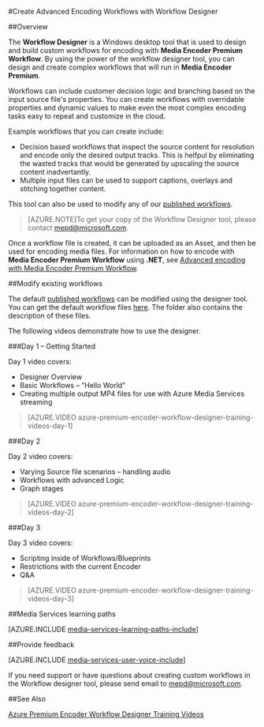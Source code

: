 <properties 
	pageTitle="Create Advanced Encoding Workflows with Workflow Designer" 
	description="Learn about how to create advanced encoding workflows with Workflow Designer." 
	services="media-services" 
	documentationCenter="" 
	authors="juliako,johndeu,anilmur" 
	manager="dwrede" 
	editor=""/>

<tags 
	ms.service="media-services" 
	ms.workload="media" 
	ms.tgt_pltfrm="na" 
	ms.devlang="na" 
	ms.topic="article" 
 	ms.date="02/03/2016"  
	ms.author="juliako"/>


#Create Advanced Encoding Workflows with Workflow Designer

##Overview

The **Workflow Designer** is a Windows desktop tool that is used to design and build custom workflows for encoding with **Media Encoder Premium Workflow**.
By using the power of the workflow designer tool, you can design and create complex workflows that will run in **Media Encoder Premium**.  

Workflows can include customer decision logic and branching based on the input source file's properties. 
You can create workflows with overridable properties and dynamic values to make even the most complex encoding tasks easy to repeat and customize in the cloud.

Example workflows that you can create include:

- Decision based workflows that inspect the source content for resolution and encode only the desired output tracks.  This is helfpul by eliminating the wasted tracks that would be generated by upscaling the source content inadvertantly.
- Multiple input files can be used to support captions, overlays and stitching together content. 

This tool can also be used to modify any of our [published workflows](media-services-workflow-designer.md#existing_workflows). 

>[AZURE.NOTE]To get your copy of the Workflow Designer tool, please contact mepd@microsoft.com.


Once a workflow file is created, it can be uploaded as an Asset, and then be used for encoding media files. For information on how to encode with **Media Encoder Premium Workflow** using **.NET**, see [Advanced encoding with Media Encoder Premium Workflow](media-services-encode-with-premium-workflow.md).

##<a id="existing_workflows"></a>Modify existing workflows

The default [published workflows](media-services-workflow-designer.md#existing_workflows) can be modified using the designer tool. You can get the default workflow files [here](https://github.com/Azure/azure-media-services-samples/tree/master/Encoding%20Presets/VoD/MediaEncoderPremiumWorkfows). The folder also contains the description of these files.

The following videos demonstrate how to use the designer.

###Day 1 – Getting Started

Day 1 video covers:

- Designer Overview
- Basic Workflows – “Hello World”
- Creating multiple output MP4 files for use with Azure Media Services streaming

> [AZURE.VIDEO azure-premium-encoder-workflow-designer-training-videos-day-1]

###Day 2

Day 2 video covers:

- Varying Source file scenarios – handling audio
- Workflows with advanced Logic
- Graph stages

> [AZURE.VIDEO azure-premium-encoder-workflow-designer-training-videos-day-2]

###Day 3

Day 3 video covers:

- Scripting inside of Workflows/Blueprints
- Restrictions with the current Encoder
- Q&A
 
> [AZURE.VIDEO azure-premium-encoder-workflow-designer-training-videos-day-3]



##Media Services learning paths

[AZURE.INCLUDE [media-services-learning-paths-include](../../includes/media-services-learning-paths-include.md)]

##Provide feedback

[AZURE.INCLUDE [media-services-user-voice-include](../../includes/media-services-user-voice-include.md)]


If you need support or have questions about creating custom workflows in the Workflow designer tool, please send email to mepd@microsoft.com.

##See Also

[Azure Premium Encoder Workflow Designer Training Videos](http://johndeutscher.com/2015/07/06/azure-premium-encoder-workflow-designer-training-videos/)
